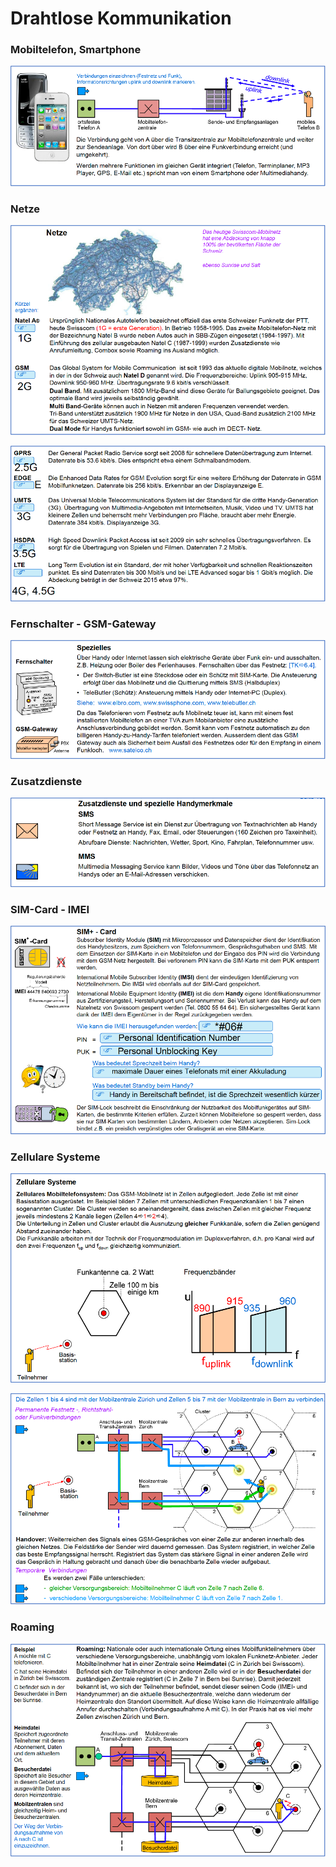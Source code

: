 # Drahtlose Kommunikation 

### Mobiltelefon, Smartphone
![](../komubilder/1.png)

### Netze
![](../komubilder/2.png)

![](../komubilder/3.png)

### Fernschalter - GSM-Gateway
![](../komubilder/4.png)

### Zusatzdienste
![](../komubilder/5.png)

### SIM-Card - IMEI
![](../komubilder/6.png)

### Zellulare Systeme
![](../komubilder/7.png)

![](../komubilder/8.png)

### Roaming
![](../komubilder/9.png)

